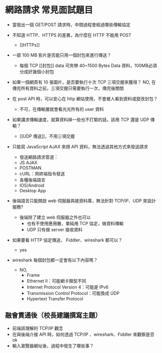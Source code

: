 # 網路請求 常見面試題目
- 當發出一個 GET/POST 請求時，中間過程會經過哪些傳輸協定

- 不知道 HTTP、HTTPS 的差異，為什麼在 HTTP 不能用 POST
	- [[HTTPs]]
- 一部 100 MB 影片是否能只用一個封包來進行傳送？
	- 每個 TCP [[封包]] data 可夾帶 40~1500 Bytes Data 資料，100MB必須分成好幾個小封包
- 如果一個網頁有 10 張圖片，是否要執行十次 TCP 三項交握來獲得？
	NO, 在傳完所有資料之前，三項交握只需要執行一次，傳完後關閉
- 在 post API 時，可以安心在 http 網站使用，不會被人看到資料或竄改封包？
	- 不可，在傳輸層就會看光光所有的 user 資料
- 如果講求傳輸速度，就算資料掉一些也不打緊的話，該用 TCP 還是 UDP 傳輸？
	- [[UDP 傳送]]，不用三項交握
- 只能寫 JavaScript AJAX 來撈 API 資料，無法透過其他方式來發送請求
	- 發送網路請求管道：
	-   JS AJAX
	-   POSTMAN
	-   cURL：用終端指令發送
	-   各種後端語言
	-   IOS/Android
	-   Desktop App
- 後端語言只能開啟 web 伺服器與接資料庫，無法針對 TCP/IP、UDP 來設計服務?
	-   後端除了建立 web 伺服器之外也可以
		-   也有不使用應用層，單純用 TCP 協定，做資料傳輸
		-   UDP 只有做 server 接收資料

- 如果要看 HTTP 協定傳送， Fiddler、wireshark 都可以？
	- yes
- wireshark 每個封包都一定會有以下內容嗎？
	- NO, 
		-   Frame
		-   Ethernet II：可能網卡類型不同
		-   Internet Protocol Version 4：可能是 IPv6
		-   Transmission Control Protocol：可能換成 UDP
		-   Hypertext Transfer Protocol

## 融會貫通後（校長建議撰寫主題）
-   前端該理解的 TCP/IP 觀念
-   在與後端介接 API 時，如何透過 TCP/IP 、wireshark、Fiddler 來觀察是否 ok
-   輸入瀏覽器網址後，過程中發生了哪些事？